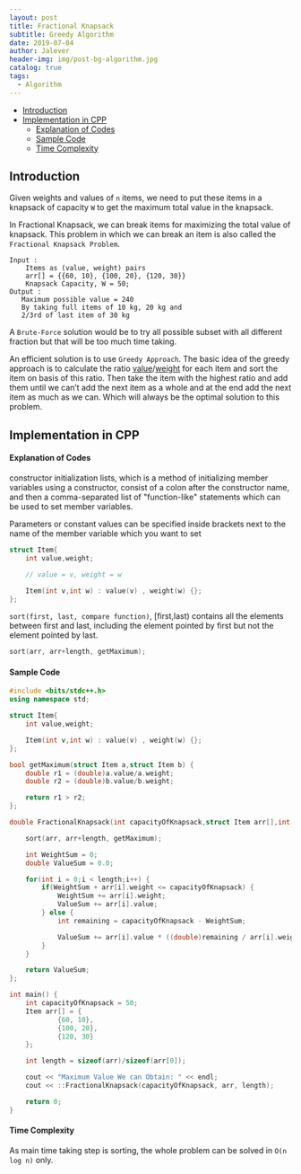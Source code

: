 ```yaml
---
layout: post
title: Fractional Knapsack
subtitle: Greedy Algorithm
date: 2019-07-04
author: Jalever
header-img: img/post-bg-algorithm.jpg
catalog: true
tags:
  - Algorithm
---
```


- [Introduction](#introduction)
- [Implementation in CPP](#implementation-in-cpp)
    - [Explanation of Codes](#explanation-of-codes)
    - [Sample Code](#sample-code)
    - [Time Complexity](#time-complexity)

## Introduction
Given weights and values of `n` items, we need to put these items in a knapsack of capacity `W` to get the maximum total value in the knapsack.

In Fractional Knapsack, we can break items for maximizing the total value of knapsack. This problem in which we can break an item is also called the `Fractional Knapsack Problem`.

```text
Input :
    Items as (value, weight) pairs
    arr[] = {{60, 10}, {100, 20}, {120, 30}}
    Knapsack Capacity, W = 50;
Output :
   Maximum possible value = 240
   By taking full items of 10 kg, 20 kg and
   2/3rd of last item of 30 kg
```

A `Brute-Force` solution would be to try all possible subset with all different fraction but that will be too much time taking.

An efficient solution is to use `Greedy Approach`. The basic idea of the greedy approach is to calculate the ratio <ins>value</ins>/<ins>weight</ins> for each item and sort the item on basis of this ratio. Then take the item with the highest ratio and add them until we can’t add the next item as a whole and at the end add the next item as much as we can. Which will always be the optimal solution to this problem.

## Implementation in CPP
#### Explanation of Codes
constructor initialization lists, which is a method of initializing member variables using a constructor, consist of a colon after the constructor name, and then a comma-separated list of "function-like" statements which can be used to set member variables.

Parameters or constant values can be specified inside brackets next to the name of the member variable which you want to set
```cpp
struct Item{
	int value,weight;

    // value = v, weight = w

	Item(int v,int w) : value(v) , weight(w) {};
};
```

`sort(first, last, compare function)`, [first,last) contains all the elements between first and last, including the element pointed by first but not the element pointed by last.
```cpp
sort(arr, arr+length, getMaximum);
```

#### Sample Code
```cpp
#include <bits/stdc++.h>
using namespace std;

struct Item{
	int value,weight;

	Item(int v,int w) : value(v) , weight(w) {};
};

bool getMaximum(struct Item a,struct Item b) {
	double r1 = (double)a.value/a.weight;
	double r2 = (double)b.value/b.weight;

	return r1 > r2;
};

double FractionalKnapsack(int capacityOfKnapsack,struct Item arr[],int length) {

	sort(arr, arr+length, getMaximum);

	int WeightSum = 0;
	double ValueSum = 0.0;

	for(int i = 0;i < length;i++) {
		if(WeightSum + arr[i].weight <= capacityOfKnapsack) {
			WeightSum += arr[i].weight;
			ValueSum += arr[i].value;
		} else {
			int remaining = capacityOfKnapsack - WeightSum;

			ValueSum += arr[i].value * ((double)remaining / arr[i].weight);
		}
	}

	return ValueSum;
};

int main() {
	int capacityOfKnapsack = 50;
	Item arr[] = {
			{60, 10},
			{100, 20},
			{120, 30}
	};

	int length = sizeof(arr)/sizeof(arr[0]);

	cout << "Maximum Value We can Obtain: " << endl;
	cout << ::FractionalKnapsack(capacityOfKnapsack, arr, length);

	return 0;
}

```

#### Time Complexity
As main time taking step is sorting, the whole problem can be solved in `O(n log n)` only.

